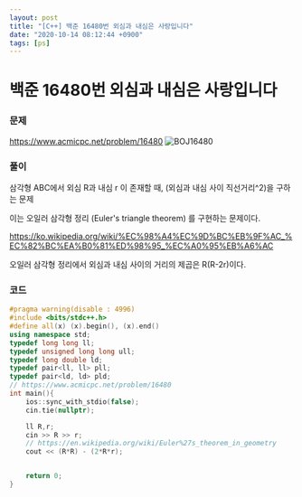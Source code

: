 ```yaml
---
layout: post
title: "[C++] 백준 16480번 외심과 내심은 사랑입니다"
date: "2020-10-14 08:12:44 +0900"
tags: [ps]
---
```


# 백준 16480번 외심과 내심은 사랑입니다
### 문제

https://www.acmicpc.net/problem/16480
![BOJ16480](https://i.imgur.com/LAO9mX4.png)

  
### 풀이

삼각형 ABC에서 외심 R과 내심 r 이 존재할 때, (외심과 내심 사이 직선거리^2)을 구하는 문제

이는 오일러 삼각형 정리 (Euler's triangle theorem) 를 구현하는 문제이다.

https://ko.wikipedia.org/wiki/%EC%98%A4%EC%9D%BC%EB%9F%AC_%EC%82%BC%EA%B0%81%ED%98%95_%EC%A0%95%EB%A6%AC

오일러 삼각형 정리에서 외심과 내심 사이의 거리의 제곱은 R(R-2r)이다.

### 코드

```cpp
#pragma warning(disable : 4996)
#include <bits/stdc++.h>
#define all(x) (x).begin(), (x).end()
using namespace std;
typedef long long ll;
typedef unsigned long long ull;
typedef long double ld;
typedef pair<ll, ll> pll;
typedef pair<ld, ld> pld;
// https://www.acmicpc.net/problem/16480
int main(){
    ios::sync_with_stdio(false);
    cin.tie(nullptr);

    ll R,r;
    cin >> R >> r;
    // https://en.wikipedia.org/wiki/Euler%27s_theorem_in_geometry
    cout << (R*R) - (2*R*r);


	return 0;
}
```